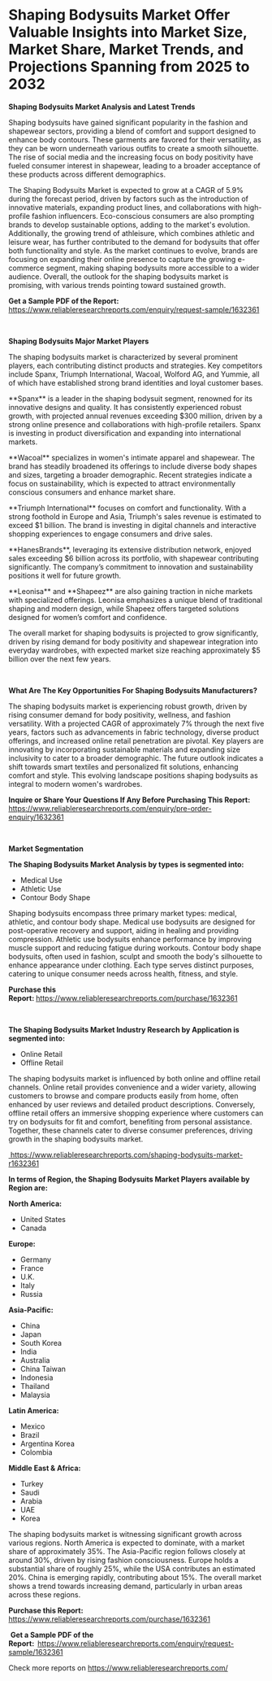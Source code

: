 <p><h1>Shaping Bodysuits Market Offer Valuable Insights into Market Size, Market Share, Market Trends, and Projections Spanning from 2025 to 2032</h1></p><p><strong>Shaping Bodysuits Market Analysis and Latest Trends</strong></p>
<p><p>Shaping bodysuits have gained significant popularity in the fashion and shapewear sectors, providing a blend of comfort and support designed to enhance body contours. These garments are favored for their versatility, as they can be worn underneath various outfits to create a smooth silhouette. The rise of social media and the increasing focus on body positivity have fueled consumer interest in shapewear, leading to a broader acceptance of these products across different demographics.</p><p>The Shaping Bodysuits Market is expected to grow at a CAGR of 5.9% during the forecast period, driven by factors such as the introduction of innovative materials, expanding product lines, and collaborations with high-profile fashion influencers. Eco-conscious consumers are also prompting brands to develop sustainable options, adding to the market's evolution. Additionally, the growing trend of athleisure, which combines athletic and leisure wear, has further contributed to the demand for bodysuits that offer both functionality and style. As the market continues to evolve, brands are focusing on expanding their online presence to capture the growing e-commerce segment, making shaping bodysuits more accessible to a wider audience. Overall, the outlook for the shaping bodysuits market is promising, with various trends pointing toward sustained growth.</p></p>
<p><strong>Get a Sample PDF of the Report:&nbsp;</strong> <a href="https://www.reliableresearchreports.com/enquiry/request-sample/1632361?utm_campaign=2030&utm_medium=2&utm_source=Github&utm_content=ia&utm_term=05042025&utm_id=shaping-bodysuits">https://www.reliableresearchreports.com/enquiry/request-sample/1632361</a></p>
<p>&nbsp;</p>
<p><strong>Shaping Bodysuits Major Market Players</strong></p>
<p><p>The shaping bodysuits market is characterized by several prominent players, each contributing distinct products and strategies. Key competitors include Spanx, Triumph International, Wacoal, Wolford AG, and Yummie, all of which have established strong brand identities and loyal customer bases.</p><p>**Spanx** is a leader in the shaping bodysuit segment, renowned for its innovative designs and quality. It has consistently experienced robust growth, with projected annual revenues exceeding $300 million, driven by a strong online presence and collaborations with high-profile retailers. Spanx is investing in product diversification and expanding into international markets.</p><p>**Wacoal** specializes in women's intimate apparel and shapewear. The brand has steadily broadened its offerings to include diverse body shapes and sizes, targeting a broader demographic. Recent strategies indicate a focus on sustainability, which is expected to attract environmentally conscious consumers and enhance market share.</p><p>**Triumph International** focuses on comfort and functionality. With a strong foothold in Europe and Asia, Triumph's sales revenue is estimated to exceed $1 billion. The brand is investing in digital channels and interactive shopping experiences to engage consumers and drive sales.</p><p>**HanesBrands**, leveraging its extensive distribution network, enjoyed sales exceeding $6 billion across its portfolio, with shapewear contributing significantly. The company’s commitment to innovation and sustainability positions it well for future growth.</p><p>**Leonisa** and **Shapeez** are also gaining traction in niche markets with specialized offerings. Leonisa emphasizes a unique blend of traditional shaping and modern design, while Shapeez offers targeted solutions designed for women’s comfort and confidence.</p><p>The overall market for shaping bodysuits is projected to grow significantly, driven by rising demand for body positivity and shapewear integration into everyday wardrobes, with expected market size reaching approximately $5 billion over the next few years.</p></p>
<p>&nbsp;</p>
<p><strong>What Are The Key Opportunities For Shaping Bodysuits Manufacturers?</strong></p>
<p><p>The shaping bodysuits market is experiencing robust growth, driven by rising consumer demand for body positivity, wellness, and fashion versatility. With a projected CAGR of approximately 7% through the next five years, factors such as advancements in fabric technology, diverse product offerings, and increased online retail penetration are pivotal. Key players are innovating by incorporating sustainable materials and expanding size inclusivity to cater to a broader demographic. The future outlook indicates a shift towards smart textiles and personalized fit solutions, enhancing comfort and style. This evolving landscape positions shaping bodysuits as integral to modern women's wardrobes.</p></p>
<p><strong>Inquire or Share Your Questions If Any Before Purchasing This Report:</strong> <a href="https://www.reliableresearchreports.com/enquiry/pre-order-enquiry/1632361?utm_campaign=2030&utm_medium=2&utm_source=Github&utm_content=ia&utm_term=05042025&utm_id=shaping-bodysuits">https://www.reliableresearchreports.com/enquiry/pre-order-enquiry/1632361</a></p>
<p>&nbsp;</p>
<p><strong>Market Segmentation</strong></p>
<p><strong>The Shaping Bodysuits Market Analysis by types is segmented into:</strong></p>
<p><ul><li>Medical Use</li><li>Athletic Use</li><li>Contour Body Shape</li></ul></p>
<p><p>Shaping bodysuits encompass three primary market types: medical, athletic, and contour body shape. Medical use bodysuits are designed for post-operative recovery and support, aiding in healing and providing compression. Athletic use bodysuits enhance performance by improving muscle support and reducing fatigue during workouts. Contour body shape bodysuits, often used in fashion, sculpt and smooth the body's silhouette to enhance appearance under clothing. Each type serves distinct purposes, catering to unique consumer needs across health, fitness, and style.</p></p>
<p><strong>Purchase this Report:&nbsp;</strong><a href="https://www.reliableresearchreports.com/purchase/1632361?utm_campaign=2030&utm_medium=2&utm_source=Github&utm_content=ia&utm_term=05042025&utm_id=shaping-bodysuits">https://www.reliableresearchreports.com/purchase/1632361</a></p>
<p>&nbsp;</p>
<p><strong>The Shaping Bodysuits Market Industry Research by Application is segmented into:</strong></p>
<p><ul><li>Online Retail</li><li>Offline Retail</li></ul></p>
<p><p>The shaping bodysuits market is influenced by both online and offline retail channels. Online retail provides convenience and a wider variety, allowing customers to browse and compare products easily from home, often enhanced by user reviews and detailed product descriptions. Conversely, offline retail offers an immersive shopping experience where customers can try on bodysuits for fit and comfort, benefiting from personal assistance. Together, these channels cater to diverse consumer preferences, driving growth in the shaping bodysuits market.</p></p>
<p><a href="https://www.reliableresearchreports.com/shaping-bodysuits-market-r1632361?utm_campaign=2030&utm_medium=2&utm_source=Github&utm_content=ia&utm_term=05042025&utm_id=shaping-bodysuits">&nbsp;https://www.reliableresearchreports.com/shaping-bodysuits-market-r1632361</a></p>
<p><strong>In terms of Region, the Shaping Bodysuits Market Players available by Region are:</strong></p>
<p>
    <p> <strong> North America: </strong>
        <ul>
            <li>United States</li>
            <li>Canada</li>
        </ul>
        </p> 
    <p> <strong> Europe: </strong>
        <ul>
            <li>Germany</li>
            <li>France</li>
            <li>U.K.</li>
            <li>Italy</li>
            <li>Russia</li>
        </ul>
        </p> 
    <p> <strong> Asia-Pacific: </strong>
        <ul>
            <li>China</li>
            <li>Japan</li>
            <li>South Korea</li>
            <li>India</li>
            <li>Australia</li>
            <li>China Taiwan</li>
            <li>Indonesia</li>
            <li>Thailand</li>
            <li>Malaysia</li>
        </ul>
        </p> 
    <p> <strong> Latin America: </strong>
        <ul>
            <li>Mexico</li>
            <li>Brazil</li>
            <li>Argentina Korea</li>
            <li>Colombia</li>
        </ul>
        </p> 
    <p> <strong> Middle East & Africa: </strong>
        <ul>
            <li>Turkey</li>
            <li>Saudi</li>
            <li>Arabia</li>
            <li>UAE</li>
            <li>Korea</li>
        </ul>
    </p>
    </p>
<p><p>The shaping bodysuits market is witnessing significant growth across various regions. North America is expected to dominate, with a market share of approximately 35%. The Asia-Pacific region follows closely at around 30%, driven by rising fashion consciousness. Europe holds a substantial share of roughly 25%, while the USA contributes an estimated 20%. China is emerging rapidly, contributing about 15%. The overall market shows a trend towards increasing demand, particularly in urban areas across these regions.</p></p>
<p><strong>Purchase this Report: </strong><a href="https://www.reliableresearchreports.com/purchase/1632361?utm_campaign=2030&utm_medium=2&utm_source=Github&utm_content=ia&utm_term=05042025&utm_id=shaping-bodysuits">https://www.reliableresearchreports.com/purchase/1632361</a></p>
<p>&nbsp;<strong>Get a Sample PDF of the Report:&nbsp;&nbsp;</strong><a href="https://www.reliableresearchreports.com/enquiry/request-sample/1632361?utm_campaign=2030&utm_medium=2&utm_source=Github&utm_content=ia&utm_term=05042025&utm_id=shaping-bodysuits">https://www.reliableresearchreports.com/enquiry/request-sample/1632361</a></p>
<p><strong></strong></p>
<p>Check more reports on <a href="https://www.reliableresearchreports.com/?utm_campaign=2030&utm_medium=2&utm_source=Github&utm_content=ia&utm_term=05042025&utm_id=shaping-bodysuits">https://www.reliableresearchreports.com/</a></p>